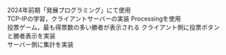 2024年前期「発展プログラミング」にて使用  
TCP-IPの学習，クライアントサーバーの実装
Processingを使用  
投票ゲーム，最も得票数の多い勝者が表示される
クライアント側に投票ボタンと勝者表示を実装  
サーバー側に集計を実装
